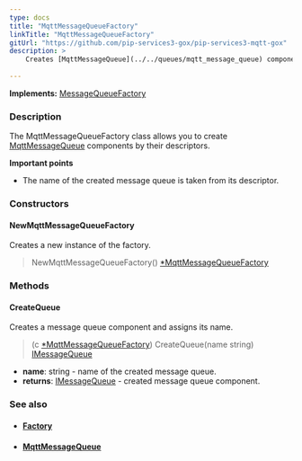 ```yaml
---
type: docs
title: "MqttMessageQueueFactory"
linkTitle: "MqttMessageQueueFactory"
gitUrl: "https://github.com/pip-services3-gox/pip-services3-mqtt-gox"
description: > 
    Creates [MqttMessageQueue](../../queues/mqtt_message_queue) components by their descriptors. 
   
---
```


**Implements:** [MessageQueueFactory](../../../messaging/build/message_queue_factory)

### Description

The MqttMessageQueueFactory class allows you to create [MqttMessageQueue](../../queues/mqtt_message_queue) components by their descriptors. 
    
**Important points**    

- The name of the created message queue is taken from its descriptor.


### Constructors

#### NewMqttMessageQueueFactory
Creates a new instance of the factory.
> NewMqttMessageQueueFactory() [*MqttMessageQueueFactory]()

### Methods

#### CreateQueue
Creates a message queue component and assigns its name.

> (c [*MqttMessageQueueFactory]()) CreateQueue(name string) [IMessageQueue](../../../messaging/queues/imessage_queue)

- **name**: string - name of the created message queue.
- **returns**: [IMessageQueue](../../../messaging/queues/imessage_queue) - created message queue component.


### See also
- #### [Factory](../../../components/build/factory)
- #### [MqttMessageQueue](../../queues/mqtt_message_queue)
